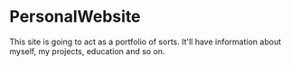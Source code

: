 # PersonalWebsite
This site is going to act as a portfolio of sorts. It'll have information about myself, my projects, education and so on.
